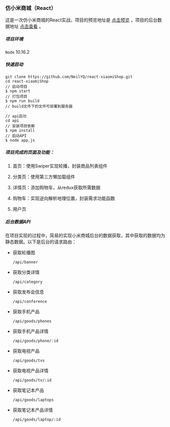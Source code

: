 ### 仿小米商城（React）

这是一次仿小米商城的React实战，项目的预览地址是 <a href='http://39.108.56.15:6028'>点击预览</a> ，项目的后台数据地址 <a href='http://39.108.56.15:6099'>点击查看</a> 。

##### 项目环境

`Node`	10.16.2

##### 快速启动

```
git clone https://github.com/NeilYQ/react-xiaomiShop.git
cd react-xiaomiShop
// 启动项目
$ npm start
// 打包项目
$ npm run build
// build文件下的文件可部署到服务器

// api启功
cd api
// 安装项目依赖
$ npm install
// 启动API
$ node app.js
```

##### 项目完成的页面及功能：

1. 首页：使用Swiper实现轮播，封装商品列表组件

2. 分类页：使用第三方懒加载组件

3. 详情页：添加购物车，从redux获取所需数据

4. 购物车：实现逆向解析地理位置，封装需求功能函数

5. 用户页

   

##### 后台数据API

在项目实现的过程中，简易的实现小米商城后台的数据获取，其中获取的数据均为静态数据。以下是后台的请求路由：

- 获取轮播图

   `/api/banner`
   
- 获取分类详情

   `/api/category`
   
- 获取发布会信息

   `/api/conference`
   
- 获取手机产品
   
   `/api/goods/phones`
   
- 获取手机产品详情

   `/api/goods/phone/:id`
   
- 获取电视产品

   `/api/goods/tvs`
   
- 获取电视产品详情

   `/api/goods/tv/:id`
   
- 获取笔记本产品

   `/api/goods/laptops`
   
- 获取笔记本产品详情

   `/api/goods/laptop/:id`


